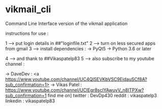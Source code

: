 # vikmail_cli
Command Line Interface version of the vikmail application

instructions for use :

1 --> put login details in ##"loginfile.txt" 2 --> turn on less secured apps from gmail 3 --> install dependencies : -> PyQt5 -> Python 3.6 or later

4 --> and thank to ##Vikaspatelp83 5 --> also subscribe to my youtube channel :

  ->  DaveDev : <a https://www.youtube.com/channel/UC4QlSEVKbVSC9EjdauSCf8A?sub_confirmation=1> </a>
  ->  Vikas Patel : https://www.youtube.com/channel/UCIEgr8sclYAwuyV_n8ITPXw?sub_confirmation=1
find me on] twitter : DevDp430 reddit : vikaspatelp3 linkedin : vikaspatelp83

